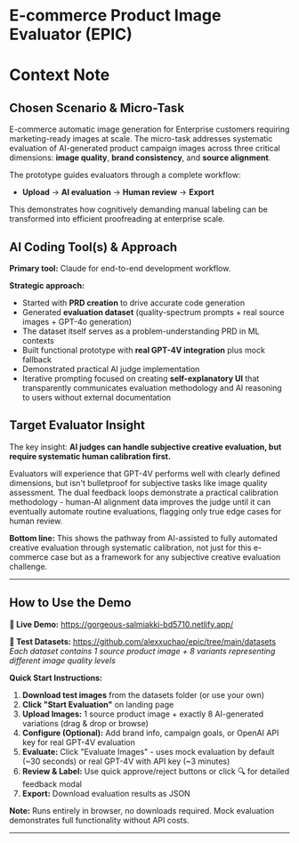 # E-commerce Product Image Evaluator (EPIC)

# Context Note

## Chosen Scenario & Micro-Task

E-commerce automatic image generation for Enterprise customers requiring marketing-ready images at scale. The micro-task addresses systematic evaluation of AI-generated product campaign images across three critical dimensions: **image quality**, **brand consistency**, and **source alignment**. 

The prototype guides evaluators through a complete workflow:
- **Upload** → **AI evaluation** → **Human review** → **Export**

This demonstrates how cognitively demanding manual labeling can be transformed into efficient proofreading at enterprise scale.

## AI Coding Tool(s) & Approach

**Primary tool:** Claude for end-to-end development workflow.

**Strategic approach:**
- Started with **PRD creation** to drive accurate code generation
- Generated **evaluation dataset** (quality-spectrum prompts + real source images + GPT-4o generation) 
- The dataset itself serves as a problem-understanding PRD in ML contexts
- Built functional prototype with **real GPT-4V integration** plus mock fallback
- Demonstrated practical AI judge implementation
- Iterative prompting focused on creating **self-explanatory UI** that transparently communicates evaluation methodology and AI reasoning to users without external documentation

## Target Evaluator Insight

The key insight: **AI judges can handle subjective creative evaluation, but require systematic human calibration first.** 

Evaluators will experience that GPT-4V performs well with clearly defined dimensions, but isn't bulletproof for subjective tasks like image quality assessment. The dual feedback loops demonstrate a practical calibration methodology - human-AI alignment data improves the judge until it can eventually automate routine evaluations, flagging only true edge cases for human review.

**Bottom line:** This shows the pathway from AI-assisted to fully automated creative evaluation through systematic calibration, not just for this e-commerce case but as a framework for any subjective creative evaluation challenge.

---

## How to Use the Demo

**🔗 Live Demo:** https://gorgeous-salmiakki-bd5710.netlify.app/

**📁 Test Datasets:** https://github.com/alexxuchao/epic/tree/main/datasets
*Each dataset contains 1 source product image + 8 variants representing different image quality levels*

**Quick Start Instructions:**
1. **Download test images** from the datasets folder (or use your own)
2. **Click "Start Evaluation"** on landing page
3. **Upload Images:** 1 source product image + exactly 8 AI-generated variations (drag & drop or browse)
4. **Configure (Optional):** Add brand info, campaign goals, or OpenAI API key for real GPT-4V evaluation
5. **Evaluate:** Click "Evaluate Images" - uses mock evaluation by default (~30 seconds) or real GPT-4V with API key (~3 minutes)
6. **Review & Label:** Use quick approve/reject buttons or click 🔍 for detailed feedback modal
7. **Export:** Download evaluation results as JSON

**Note:** Runs entirely in browser, no downloads required. Mock evaluation demonstrates full functionality without API costs.

---
